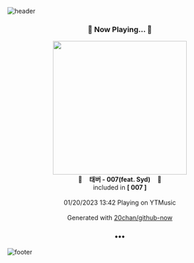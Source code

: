 ![header](https://capsule-render.vercel.app/api?type=wave&height=170&section=header&text=Hi.%20I'm%20SHIFT&fontColor=090707&fontAlignX=45&fontAlignY=65&fontSize=100)

<h3 align="center">🎵 Now Playing... 🎵</h3>
<p align="center">
  <a href="https://music.youtube.com/watch?v=rX6CWLRYT5A">
    <img width="300" src="https://lh3.googleusercontent.com/gLcYtwunyzEPM51Gb9BioUwnnFh4xi9Epi6XvelrDqxZ3OzVmbUdJb74Uk7QsNFpITaE6dAPtatSE7UK">
  </a>
  <br>
  🎵&nbsp&nbsp&nbsp <b>태버 - 007(feat. Syd)</b> &nbsp&nbsp&nbsp🎵
  <br>
  included in <b>[ 007 ]</b>
  
  <br />
  <br />
  01/20/2023 13:42 Playing on YTMusic
  <br />
  <br />
  Generated with <a href="https://github.com/20chan/github-now">20chan/github-now</a>
</p>

<h3 align="center">•••</h3>

![footer](https://capsule-render.vercel.app/api?type=wave&height=150&section=footer)
